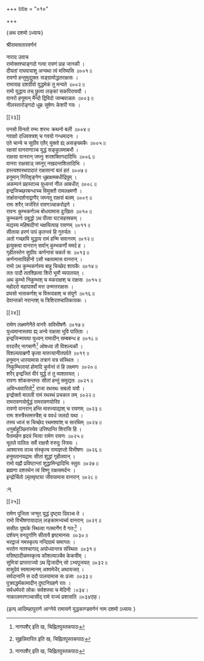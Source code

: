 +++
title = "०१०"

+++

\{अथ दशमो ऽध्यायः\}

श्रीरामावतारवर्णनं

नाराद उवाच  
रामोक्तश्चाङ्गदो गत्वा रावणं प्राह जानकी ।  
दीयतां राघवायाशु अन्यथा त्वं मरिष्यसि ॥००१॥  
रावणो हन्तुमुद्युक्तः सङ्ग्रामोद्धतराक्षसः   ।  
रामायाह दशग्रीवो युद्धमेकं तु मन्यते ॥००२॥  
रामो युद्धाय तच् छ्रुत्वा लङ्कां सकपिराययौ ।  
वानरो हनूमान् मैन्दो द्विविदो जाम्बवान्नलः ॥००३॥  
नीलस्तारोङ्गदो धूम्रः सुषेणः केशरी गयः   ।  

[[२३]]
    
पनसो विनतो रम्भः शरभः क्रथनो बली ॥००४॥  
गवाक्षो दधिवक्त्रश् च गवयो गन्धमादनः ।  
एते चान्ये च सुग्रीव एतैर् युक्तो ह्य् असङ्ख्यकैः ॥००५॥  
रक्षसां वानराणाञ्च युद्धं सङ्कुलमाबभौ   ।  
राक्षसा वानरान् जघ्नुः शरशक्तिगदादिभिः   ॥००६॥  
वानरा राक्षसाञ् जघ्नुर् नखदन्तशिलादिभिः ।  
हस्त्यश्वरथपादातं राक्षसानां बलं हतं   ॥००७॥  
हनूमान् गिरिशृङ्गेण धूम्राक्षमबधीद्रिपुम्   ।  
अकम्पनं प्रहस्तञ्च युध्यन्तं नील आबधीत् ॥००८॥  
इन्द्रजिच्च्छरबन्धाच्च विमुक्तौ रामलक्ष्मणौ ।  
तार्क्षसन्दर्शनाद्वाणैर् जघ्नतू राक्षसं बलम्   ॥००९॥  
रामः शरैर् जर्जरितं रावणञ्चाकरोद्रणे ।  
रावनः कुम्भकर्णञ्च बोधयामास दुःखितः   ॥०१०॥  
कुम्भकर्णः प्रबुद्धो ऽथ पीत्वा घटसहस्रकम्   ।  
मद्यस्य महिषादीनां भक्षयित्वाह रावणम्   ॥०११॥  
सीताया हरणं पापं कृतन्त्वं हि गुरुर्यतः   ।  
अतो गच्छामि युद्धाय रामं हन्मि सवानरम् ॥०१२॥  
इत्युक्त्वा वानरान् सर्वान् कुम्भकर्णो ममर्द ह ।  
गृहीतस्तेन सुग्रीवः कर्णनासं चकर्त सः ॥०१३॥  
कर्णनासाविहीनो ऽसौ भक्षयामास वानरान् ।  
रामो ऽथ कुम्भकर्णस्य बाहू चिच्छेद शायकैः ॥०१४॥  
ततः पादौ ततश्छित्वा शिरो भूमौ व्यपातयत् ।  
अथ कुम्भो निकुम्भश् च मकराक्षश् च राक्षसः   ॥०१५॥  
महोदरो महापार्श्वो मत्त उन्मत्तराक्षसः ।  
प्रघसो भासकर्णश् च विरूपाक्षश् च संयुगे ॥०१६॥  
देवान्तको नरान्तश् च त्रिशिराश्चातिकायकः ।  

[[२४]]
    
रामेण लक्ष्मणेनैते वानरैः सविभीषणैः   ॥०१७॥  
युध्यमानास्तया ह्य् अन्ये राक्षसा भुवि पातिताः ।  
इन्द्रजिन्मायया युध्यन् रामादीन् सम्बबन्ध ह ॥०१८॥  
वरदत्तैर् नागबाणैः[^१] ओषध्या तौ विशल्यकौ ।  
विशल्ययाब्रणौ कृत्वा मारुत्यानीतपर्वते ॥०१९॥  
हनूमान् धारयामास तत्रागं यत्र संस्थितः ।  
निकुम्भिलायां होमादि कुर्वन्तं तं हि लक्ष्मणः   ॥०२०॥  
शरैर् इन्द्रजितं वीरं युद्धे तं तु व्यशातयत् ।  
रावणः शोकसन्तप्तः सीतां हन्तुं समुद्यतः   ॥०२१॥  
अविन्ध्यवारितो[^२] राजा रथस्थः सबलो ययौ ।  
इन्द्रोक्तो मातली रामं रथस्थं प्रचकार तम् ॥०२२॥  
रामरावणयोर्युद्धं रामरावणयोरिव ।  
रावणो वानरान् हन्ति मारुत्याद्याश् च रावणम् ॥०२३॥  
रामः शस्त्रैस्तमस्त्रैश् च ववर्ध जलदो यथा ।  
तस्य ध्वजं स चिच्छेद रथमश्वांश् च सारथिम् ॥०२४॥  
धनुर्बाहूञ्छिरांस्येव उत्तिष्ठन्ति शिरांसि हि ।  
पैतामहेन हृदयं भित्वा रामेण रावणः ॥०२५॥  
भूतले पातितः सर्वै राक्षसै रुरुदुः स्त्रियः ।  
आश्वास्य तञ्च संस्कृत्य रामाज्ञप्तो विभीषणः   ॥०२६॥  
हनूमतानयद्रामः सीतां शुद्धां गृहीतवान्   ।  
रामो वह्नौ प्रविष्टान्तां शुद्धामिन्द्रादिभिः स्तुतः   ॥०२७॥  
ब्रह्मणा दशरथेन त्वं विष्णू राक्षसमर्दनः   ।  
इन्द्रोर्चितो ऽमृतवृष्ट्या जीवयामास वानरान् ॥०२८॥  
    
:न्  
    
[^१]: नागपशैर् इति ख, चिह्नितपुस्तकपाठः  
    
[^२]: सुहृन्निवारित इति ख, चिह्नितपुस्तकपाठः  

[[२५]]
    
रामेण पूजिता जग्मुर् युद्धं दृष्ट्वा दिवञ्च ते   ।  
रामो विभीषणायादाल् लङ्कामभ्यर्च्य वानरान्   ॥०२९॥  
ससीतः पुष्पके स्थित्वा गतमार्गेण वै गतः[^१]   ।  
दर्शयन् वनदुर्गाणि सीतायै हृष्टमानसः   ॥०३०॥  
भरद्वाजं नमस्कृत्य नन्दिग्रामं समागतः ।  
भरतेन नतश्चागाद् अयोध्यान्तत्र संस्थितः ॥०३१॥  
वसिष्ठादीन्नमस्कृत्य कौशल्याञ्चैव केकयीम्   ।  
सुमित्रां प्राप्तराज्यो ऽथ द्विजादीन् सो ऽभ्यपूजयत् ॥०३२॥  
वासुदेवं स्वमात्मानम् अश्वमेधैर् अथायजत् ।  
सर्वदानानि स ददौ पालयामास सः प्रजाः ॥०३३॥  
पुत्रवद्धर्मकामादीन् दुष्टनिग्रहणे रतः ।  
सर्वधर्मपरो लोकः सर्वशस्या च मेदिनी ।०३४।  
नाकालमरणञ्चासीद् रामे राज्यं प्रशासति ॥०३४एफ़्।

\{इत्य् आदिमहापुराणे आग्नेये रामायणे युद्धकाण्डवर्णनं नाम दशमो ऽध्यायः  }
    